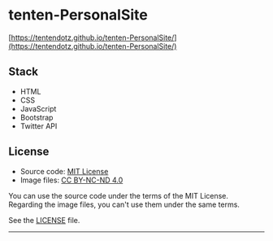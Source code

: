 # tenten-PersonalSite
[https://tentendotz.github.io/tenten-PersonalSite/](https://tentendotz.github.io/tenten-PersonalSite/)


## Stack

- HTML
- CSS
- JavaScript
- Bootstrap
- Twitter API


## License

- Source code: [MIT License](https://opensource.org/licenses/MIT)
- Image files: [CC BY-NC-ND 4.0](https://creativecommons.org/licenses/by-nc-nd/4.0/)

You can use the source code under the terms of the MIT License.  
Regarding the image files, you can't use them under the same terms.

See the [LICENSE](./LICENSE) file.

---
